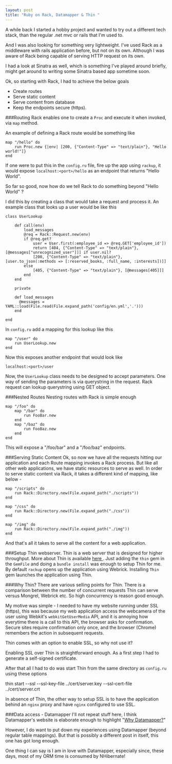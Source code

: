 ```yaml
--- 
layout: post
title: "Ruby on Rack, Datamapper & Thin "
---
```


A while back I started a hobby project and wanted to try out a different tech stack, than the regular .net mvc or rails that I'm used to.

And I was also looking for something very lightweight. I've used Rack as a middleware with rails application before, but not on its own. Although I was aware of Rack being capable of serving HTTP request on its own.

I had a look at Sinatra as well, which is something I've played around briefly, might get around to writing some Sinatra based app sometime soon.

Ok, so starting with Rack, I had to achieve the below goals

- Create routes
- Serve static content
- Serve content from database
- Keep the endpoints secure (https).

###Routing
Rack enables one to create a `Proc` and execute it when invoked, via `map` method.

An example of defining a Rack route would be something like

    map "/hello" do
	    run Proc.new {|env| [200, {"Content-Type" => "text/plain"}, "Hello world!"]}
    end

If one were to put this in the `config.ru` file, fire up the app using `rackup`, it would expose `localhost:<port>/hello` as an endpoint that returns "Hello World".

So far so good, now how do we tell Rack to do something beyond "Hello World" ?

I did this by creating a class that would take a request and process it. An example class that looks up a user would be like this 

    class UserLookup
    
	    def call(env)
		    load_messages	
		    @req = Rack::Request.new(env)
		    if @req.get?
			    user = User.first(:employee_id => @req.GET['employee_id'])
			    return [404, {"Content-Type" => "text/plain"}, [@messages["unrecognized_user"]]] if user.nil? 
			    [200, {"Content-Type" => "text/plain"}, [user.to_json(:methods => [:reserved_books, :full_name, :interests])]]
		    else
			    [405, {"Content-Type" => "text/plain"}, [@messages[405]]]
		    end
	    end

	    private

	    def load_messages
	      @messages = YAML::load(File.read(File.expand_path('config/en.yml','.')))
	    end

    end

In `config.ru` add a mapping for this lookup like this

    map "/user" do
	    run UserLookup.new
    end

Now this exposes another endpoint that would look like

    localhost:<port>/user

Now, the `UserLookup` class needs to be designed to accept parameters. One way of sending the parameters is via querystring in the request. Rack request can lookup querystring using GET object.

###Nested Routes
Nesting routes with Rack is simple enough

    map "/foo" do
    	map "/bar" do
    		run FooBar.new
    	end
    	map "/baz" do
    		run FooBaz.new
    	end
    end
    
This will expose a "/foo/bar" and a "/foo/baz" endpoints. 

###Serving Static Content
Ok, so now we have all the requests hitting our application and each Route mapping invokes a Rack process. But like all other web applications, we have static resources to serve as well. In order to serve static content via Rack, it takes a different kind of mapping, like below -

    map "/scripts" do
    	run Rack::Directory.new(File.expand_path("./scripts"))
    end
    
    map "/css" do
    	run Rack::Directory.new(File.expand_path("./css"))
    end
    
    map "/img" do
    	run Rack::Directory.new(File.expand_path("./img"))
    end
    
And that's all it takes to serve all the content for a web application.

###Setup Thin webserver. 
Thin is a web server that is designed for higher throughput. More about Thin is available [here
](http://code.macournoyer.com/thin/). Just adding the `thin` gem in the `GemFile` and doing a `bundle install` was enough to setup Thin for me. By default `rackup` opens up the application using Webrick. Installing `Thin` gem launches the application using Thin.

###Why Thin?
There are various selling points for Thin. There is a comparison between the number of concurrent requests Thin can serve versus Mongrel, Webrick etc. So high concurrency is reason good enough.

My motive was simple - I needed to have my website running under SSL (https), this was because my web application access the webcamera of the user using Webkit's `webkitGetUserMedia` API, and it is annoying how everytime there is a call to this API, the browser asks for confirmation. Secure sites require confirmation only once, and the browser (Chrome) remembers the action in subsequent requests.

Thin comes with an option to enable SSL, so why not use it?

Enabling SSL over Thin is straightforward enough. As a first step I had to generate a self-signed certificate.

After that all I had to do was start Thin from the same directory as `config.ru` using these options

thin start --ssl --ssl-key-file ../cert/server.key --ssl-cert-file ../cert/server.crt

In absence of Thin, the other way to setup SSL is to have the application behind an `nginx` proxy and have `nginx` configured to use SSL.

###Data access - Datamapper
I'll not repeat stuff here, I think Datamapper's website is elaborate enough to highlight "[Why Datamapper?](http://datamapper.org/why.html)"

However, I do want to put down my experiences using Datamapper (beyond regular table mappings). But that is possibly a different post in itself, this one has got long enough. 

One thing I can say is I am in love with Datamapper, especially since, these days, most of my ORM time is consumed by NHibernate!




